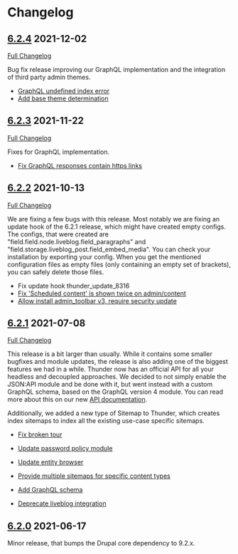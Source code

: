 # Changelog

## [6.2.4](https://github.com/thunder/thunder-distribution/tree/6.2.4) 2021-12-02

[Full Changelog](https://github.com/thunder/thunder-distribution/compare/6.2.3...6.2.4)

Bug fix release improving our GraphQL implementation and the integration of third party admin themes.

- [GraphQL undefined index error](https://www.drupal.org/node/3250638)
- [Add base theme determination](https://www.drupal.org/node/3250864)

## [6.2.3](https://github.com/thunder/thunder-distribution/tree/6.2.3) 2021-11-22

[Full Changelog](https://github.com/thunder/thunder-distribution/compare/6.2.2...6.2.3)

Fixes for GraphQL implementation.

- [Fix GraphQL responses contain https links](https://www.drupal.org/node/3250583)

## [6.2.2](https://github.com/thunder/thunder-distribution/tree/6.2.2) 2021-10-13

[Full Changelog](https://github.com/thunder/thunder-distribution/compare/6.2.1...6.2.2)

We are fixing a few bugs with this release. Most notably we are fixing an update hook of the 6.2.1 release, which might
have created empty configs. The configs, that were created are "field.field.node.liveblog.field_paragraphs" and
"field.storage.liveblog_post.field_embed_media". You can check your installation by exporting your config. When you get
the mentioned configuration files as empty files (only containing an empty set of brackets), you can safely delete those
files.

- Fix update hook thunder_update_8316
- [Fix 'Scheduled content' is shown twice on admin/content](https://www.drupal.org/node/3224286)
- [Allow install admin_toolbar v3, require security update](https://www.drupal.org/node/3229926)

## [6.2.1](https://github.com/thunder/thunder-distribution/tree/6.2.1) 2021-07-08

[Full Changelog](https://github.com/thunder/thunder-distribution/compare/6.2.0...6.2.1)

This release is a bit larger than usually. While it contains some smaller bugfixes and module updates, the release is
also adding one of the biggest features we had in a while. Thunder now has an official API for all your headless and
decoupled approaches. We decided to not simply enable the JSON:API module and be done with it, but went instead with a
custom GraphQL schema, based on the GraphQL version 4 module. You can read more about this on our
new [API documentation](https://thunder.github.io/developer-guide/headless.html).

Additionally, we added a new type of Sitemap to Thunder, which creates index sitemaps to index all the existing use-case
specific sitemaps.

- [Fix broken tour](https://www.drupal.org/node/3219546)

- [Update password policy module](https://www.drupal.org/node/3222188)
- [Update entity browser](https://www.drupal.org/node/3222146)

- [Provide multiple sitemaps for specific content types](https://www.drupal.org/node/3222332)
- [Add GraphQL schema](https://www.drupal.org/node/3220096)

- [Deprecate liveblog integration](https://www.drupal.org/node/3220009)

## [6.2.0](https://github.com/thunder/thunder-distribution/tree/6.2.0) 2021-06-17

Minor release, that bumps the Drupal core dependency to 9.2.x.
